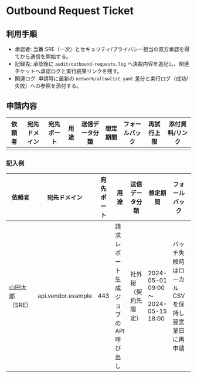 # Outbound Request Ticket

## 利用手順

- 承認者: 当番 SRE（一次）とセキュリティ/プライバシー担当の双方承認を得てから通信を開始する。
- 記録先: 承認後に `audit/outbound-requests.log` へ決裁内容を追記し、関連チケットへ承認ログと実行結果リンクを残す。
- 関連ログ: 申請時に最新の `network/allowlist.yaml` 差分と実行ログ（成功/失敗）への参照を添付する。

## 申請内容

| 依頼者 | 宛先ドメイン | 宛先ポート | 用途 | 送信データ分類 | 想定期間 | フォールバック | 再試行上限 | 添付資料/リンク |
| --- | --- | --- | --- | --- | --- | --- | --- | --- |
|  |  |  |  |  |  |  |  |  |

### 記入例

| 依頼者 | 宛先ドメイン | 宛先ポート | 用途 | 送信データ分類 | 想定期間 | フォールバック | 再試行上限 | 添付資料/リンク |
| --- | --- | --- | --- | --- | --- | --- | --- | --- |
| 山田太郎（SRE） | api.vendor.example | 443 | 請求レポート生成ジョブの API 呼び出し | 社外秘（契約先限定） | 2024-05-01 09:00 〜 2024-05-15 18:00 | バッチ失敗時はローカル CSV を保持し翌営業日に再申請 | 3 回（2 分開始の指数バックオフ） | [PR#4821 `network/allowlist.yaml` 差分](https://example.com/pr/4821) |
